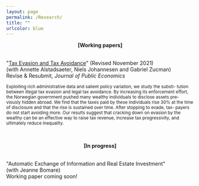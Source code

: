 ```yaml
---
layout: page
permalink: /Research/
title: ""
urlcolor: blue
---
```


<div align="center">
 <b>[Working papers]</b>
</div>
&nbsp;  
  
"[Tax Evasion and Tax Avoidance](/publications/AJLZ2021(4).pdf)" (Revised November 2021) \
(with Annette Alstadsaeter, Niels Johannesen and Gabriel Zucman) \
Revise & Resubmit, *Journal of Public Economics*
  
<sub> Exploiting rich administrative data and salient policy variation, we study the substi-
tution between illegal tax evasion and legal tax avoidance. By increasing its enforcement
effort, the Norwegian government pushed many wealthy individuals to disclose assets pre-
viously hidden abroad. We find that the taxes paid by these individuals rise 30% at the
time of disclosure and that the rise is sustained over time. After stopping to evade, tax-
payers do not start avoiding more. Our results suggest that cracking down on evasion by
the wealthy can be an effective way to raise tax revenue, increase tax progressivity, and
ultimately reduce inequality. </sub>

&nbsp;  
  
<div align="center">
 <b>[In progress]</b>
</div>
&nbsp;  
  
"Automatic Exchange of Information and Real Estate Investment" \
(with Jeanne Bomare)\
Working paper coming soon!

